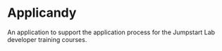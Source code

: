 # Applicandy

An application to support the application process for the Jumpstart Lab developer training courses.
